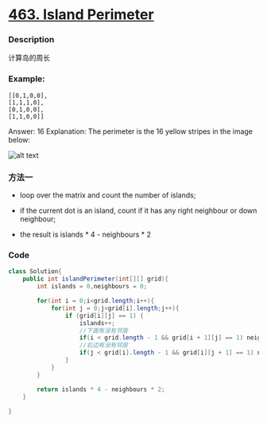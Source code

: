 # [463. Island Perimeter](https://leetcode.com/problems/island-perimeter/description/)


### Description

计算岛的周长


### Example:
 

    [[0,1,0,0],
    [1,1,1,0],
    [0,1,0,0],
    [1,1,0,0]]

Answer: 16
Explanation: The perimeter is the 16 yellow stripes in the image below:

![alt text](https://leetcode.com/static/images/problemset/island.png "Logo Title Text 1")


### 方法一

- loop over the matrix and count the number of islands;

- if the current dot is an island, count if it has any right neighbour or down neighbour;

- the result is islands * 4 - neighbours * 2

### Code
 



```java
class Solution{
    public int islandPerimeter(int[][] grid){
        int islands = 0,neighbours = 0;

        for(int i = 0;i<grid.length;i++){
            for(int j = 0;j<grid[i].length;j++){
                if (grid[i][j] == 1) {
                    islands++;
                    //下面有没有邻居
                    if(i < grid.length - 1 && grid[i + 1][j] == 1) neighbours++;
                    //右边有没有邻居
                    if(j < grid[i].length - 1 && grid[i][j + 1] == 1) neighbours++;
                }
            }
        }

        return islands * 4 - neighbours * 2;
    }
    
}
```
